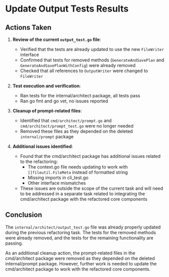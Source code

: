 # Update Output Tests Results

## Actions Taken

1. **Review of the current `output_test.go` file**:
   - Verified that the tests are already updated to use the new `FileWriter` interface
   - Confirmed that tests for removed methods (`GenerateAndSavePlan` and `GenerateAndSavePlanWithConfig`) were already removed
   - Checked that all references to `OutputWriter` were changed to `FileWriter`

2. **Test execution and verification**:
   - Ran tests for the internal/architect package, all tests pass
   - Ran go fmt and go vet, no issues reported

3. **Cleanup of prompt-related files**:
   - Identified that `cmd/architect/prompt.go` and `cmd/architect/prompt_test.go` were no longer needed
   - Removed these files as they depended on the deleted `internal/prompt` package

4. **Additional issues identified**:
   - Found that the cmd/architect package has additional issues related to the refactoring:
     - The context.go file needs updating to work with `[]fileutil.FileMeta` instead of formatted string
     - Missing imports in cli_test.go
     - Other interface mismatches
   - These issues are outside the scope of the current task and will need to be addressed in a separate task related to integrating the cmd/architect package with the refactored core components

## Conclusion

The `internal/architect/output_test.go` file was already properly updated during the previous refactoring task. The tests for the removed methods were already removed, and the tests for the remaining functionality are passing.

As an additional cleanup action, the prompt-related files in the cmd/architect package were removed as they depended on the deleted internal/prompt package. However, further work is needed to update the cmd/architect package to work with the refactored core components.